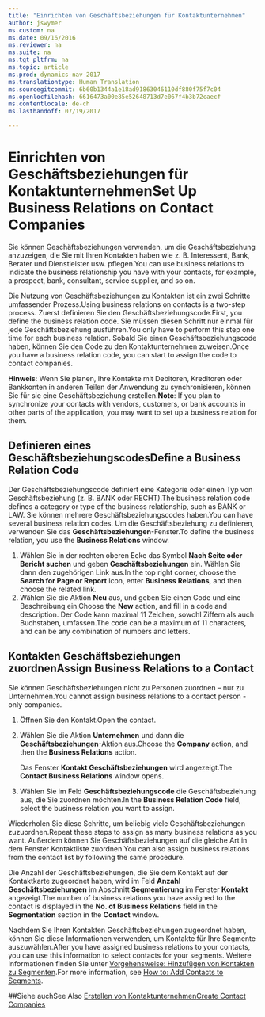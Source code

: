 ```yaml
---
title: "Einrichten von Geschäftsbeziehungen für Kontaktunternehmen"
author: jswymer
ms.custom: na
ms.date: 09/16/2016
ms.reviewer: na
ms.suite: na
ms.tgt_pltfrm: na
ms.topic: article
ms.prod: dynamics-nav-2017
ms.translationtype: Human Translation
ms.sourcegitcommit: 6b60b1344a1e18ad91863046110df880f75f7c04
ms.openlocfilehash: 6616473a00e85e52648713d7e067f4b3b72caecf
ms.contentlocale: de-ch
ms.lasthandoff: 07/19/2017

---
```

# <a name="set-up-business-relations-on-contact-companies"></a><span data-ttu-id="1d640-102">Einrichten von Geschäftsbeziehungen für Kontaktunternehmen</span><span class="sxs-lookup"><span data-stu-id="1d640-102">Set Up Business Relations on Contact Companies</span></span>
<span data-ttu-id="1d640-103">Sie können Geschäftsbeziehungen verwenden, um die Geschäftsbeziehung anzuzeigen, die Sie mit Ihren Kontakten haben wie z. B. Interessent, Bank, Berater und Dienstleister usw. pflegen.</span><span class="sxs-lookup"><span data-stu-id="1d640-103">You can use business relations to indicate the business relationship you have with your contacts, for example, a prospect, bank, consultant, service supplier, and so on.</span></span>

<span data-ttu-id="1d640-104">Die Nutzung von Geschäftsbeziehungen zu Kontakten ist ein zwei Schritte umfassender Prozess.</span><span class="sxs-lookup"><span data-stu-id="1d640-104">Using business relations on contacts is a two-step process.</span></span> <span data-ttu-id="1d640-105">Zuerst definieren Sie den Geschäftsbeziehungscode.</span><span class="sxs-lookup"><span data-stu-id="1d640-105">First, you define the business relation code.</span></span> <span data-ttu-id="1d640-106">Sie müssen diesen Schritt nur einmal für jede Geschäftsbeziehung ausführen.</span><span class="sxs-lookup"><span data-stu-id="1d640-106">You only have to perform this step one time for each business relation.</span></span> <span data-ttu-id="1d640-107">Sobald Sie einen Geschäftsbeziehungscode haben, können Sie den Code zu den Kontaktunternehmen zuweisen.</span><span class="sxs-lookup"><span data-stu-id="1d640-107">Once you have a business relation code, you can start to assign the code to contact companies.</span></span>

<span data-ttu-id="1d640-108">**Hinweis**: Wenn Sie planen, Ihre Kontakte mit Debitoren, Kreditoren oder Bankkonten in anderen Teilen der Anwendung zu synchronisieren, können Sie für sie eine Geschäftsbeziehung erstellen.</span><span class="sxs-lookup"><span data-stu-id="1d640-108">**Note**: If you plan to synchronize your contacts with vendors, customers, or bank accounts in other parts of the application, you may want to set up a business relation for them.</span></span>

## <a name="define-a-business-relation-code"></a><span data-ttu-id="1d640-109">Definieren eines Geschäftsbeziehungscodes</span><span class="sxs-lookup"><span data-stu-id="1d640-109">Define a Business Relation Code</span></span>
<span data-ttu-id="1d640-110">Der Geschäftsbeziehungscode definiert eine Kategorie oder einen Typ von Geschäftsbeziehung (z. B. BANK oder RECHT).</span><span class="sxs-lookup"><span data-stu-id="1d640-110">The business relation code defines a category or type of the business relationship, such as BANK or LAW.</span></span> <span data-ttu-id="1d640-111">Sie können mehrere Geschäftsbeziehungscodes haben.</span><span class="sxs-lookup"><span data-stu-id="1d640-111">You can have several business relation codes.</span></span> <span data-ttu-id="1d640-112">Um die Geschäftsbeziehung zu definieren, verwenden Sie das **Geschäftsbeziehungen**-Fenster.</span><span class="sxs-lookup"><span data-stu-id="1d640-112">To define the business relation, you use the **Business Relations** window.</span></span>

1. <span data-ttu-id="1d640-113">Wählen Sie in der rechten oberen Ecke das Symbol **Nach Seite oder Bericht suchen** und geben **Geschäftsbeziehungen** ein. Wählen Sie dann den zugehörigen Link aus.</span><span class="sxs-lookup"><span data-stu-id="1d640-113">In the top right corner, choose the **Search for Page or Report** icon, enter **Business Relations**, and then choose the related link.</span></span>
2. <span data-ttu-id="1d640-114">Wählen Sie die Aktion **Neu** aus, und geben Sie einen Code und eine Beschreibung ein.</span><span class="sxs-lookup"><span data-stu-id="1d640-114">Choose the **New** action, and fill in a code and description.</span></span> <span data-ttu-id="1d640-115">Der Code kann maximal 11 Zeichen, sowohl Ziffern als auch Buchstaben, umfassen.</span><span class="sxs-lookup"><span data-stu-id="1d640-115">The code can be a maximum of 11 characters, and can be any combination of numbers and letters.</span></span>

## <a name="assign-business-relations-to-a-contact"></a><span data-ttu-id="1d640-116">Kontakten Geschäftsbeziehungen zuordnen</span><span class="sxs-lookup"><span data-stu-id="1d640-116">Assign Business Relations to a Contact</span></span>
<span data-ttu-id="1d640-117">Sie können Geschäftsbeziehungen nicht zu Personen zuordnen – nur zu Unternehmen.</span><span class="sxs-lookup"><span data-stu-id="1d640-117">You cannot assign business relations to a contact person - only companies.</span></span>

1. <span data-ttu-id="1d640-118">Öffnen Sie den Kontakt.</span><span class="sxs-lookup"><span data-stu-id="1d640-118">Open the contact.</span></span>
2. <span data-ttu-id="1d640-119">Wählen Sie die Aktion **Unternehmen** und dann die **Geschäftsbeziehungen**-Aktion aus.</span><span class="sxs-lookup"><span data-stu-id="1d640-119">Choose the **Company** action, and then the **Business Relations** action.</span></span>

    <span data-ttu-id="1d640-120">Das Fenster **Kontakt Geschäftsbeziehungen** wird angezeigt.</span><span class="sxs-lookup"><span data-stu-id="1d640-120">The **Contact Business Relations** window opens.</span></span>
3. <span data-ttu-id="1d640-121">Wählen Sie im Feld **Geschäftsbeziehungscode** die Geschäftsbeziehung aus, die Sie zuordnen möchten.</span><span class="sxs-lookup"><span data-stu-id="1d640-121">In the **Business Relation Code** field, select the business relation you want to assign.</span></span>

<span data-ttu-id="1d640-122">Wiederholen Sie diese Schritte, um beliebig viele Geschäftsbeziehungen zuzuordnen.</span><span class="sxs-lookup"><span data-stu-id="1d640-122">Repeat these steps to assign as many business relations as you want.</span></span> <span data-ttu-id="1d640-123">Außerdem können Sie Geschäftsbeziehungen auf die gleiche Art in dem Fenster Kontaktliste zuordnen.</span><span class="sxs-lookup"><span data-stu-id="1d640-123">You can also assign business relations from the contact list by following the same procedure.</span></span>

<span data-ttu-id="1d640-124">Die Anzahl der Geschäftsbeziehungen, die Sie dem Kontakt auf der Kontaktkarte zugeordnet haben, wird im Feld **Anzahl Geschäftsbeziehungen** im Abschnitt **Segmentierung** im Fenster **Kontakt** angezeigt.</span><span class="sxs-lookup"><span data-stu-id="1d640-124">The number of business relations you have assigned to the contact is displayed in the **No. of Business Relations** field in the **Segmentation** section in the **Contact** window.</span></span>

<span data-ttu-id="1d640-125">Nachdem Sie Ihren Kontakten Geschäftsbeziehungen zugeordnet haben, können Sie diese Informationen verwenden, um Kontakte für Ihre Segmente auszuwählen.</span><span class="sxs-lookup"><span data-stu-id="1d640-125">After you have assigned business relations to your contacts, you can use this information to select contacts for your segments.</span></span> <span data-ttu-id="1d640-126">Weitere Informationen finden Sie unter [Vorgehensweise: Hinzufügen von Kontakten zu Segmenten](marketing-add-contact-segment.md).</span><span class="sxs-lookup"><span data-stu-id="1d640-126">For more information, see [How to: Add Contacts to Segments](marketing-add-contact-segment.md).</span></span>

##<a name="see-also"></a><span data-ttu-id="1d640-127">Siehe auch</span><span class="sxs-lookup"><span data-stu-id="1d640-127">See Also</span></span>
[<span data-ttu-id="1d640-128">Erstellen von Kontaktunternehmen</span><span class="sxs-lookup"><span data-stu-id="1d640-128">Create Contact Companies</span></span>](marketing-create-contact-companies.md)

